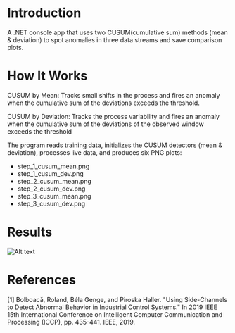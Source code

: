 # Introduction

A .NET console app that uses two CUSUM(cumulative sum) methods (mean & deviation) to spot anomalies in three data streams and save comparison plots.

# How It Works

CUSUM by Mean: Tracks small shifts in the process and fires an anomaly when the cumulative sum of the deviations exceeds the threshold.

CUSUM by Deviation: Tracks the process variability and fires an anomaly when the cumulative sum of the deviations of the observed window exceeds the threshold

The program reads training data, initializes the CUSUM detectors (mean & deviation), processes live data, and produces six PNG plots:

- step_1_cusum_mean.png
- step_1_cusum_dev.png
- step_2_cusum_mean.png
- step_2_cusum_dev.png
- step_3_cusum_mean.png
- step_3_cusum_dev.png

# Results

![Alt text](https://assets.digitalocean.com/articles/alligator/boo.svg "a title")

# References

[1] Bolboacă, Roland, Béla Genge, and Piroska Haller. "Using Side-Channels to Detect Abnormal Behavior in Industrial Control Systems." In 2019 IEEE 15th International Conference on Intelligent Computer Communication and Processing (ICCP), pp. 435-441. IEEE, 2019.
